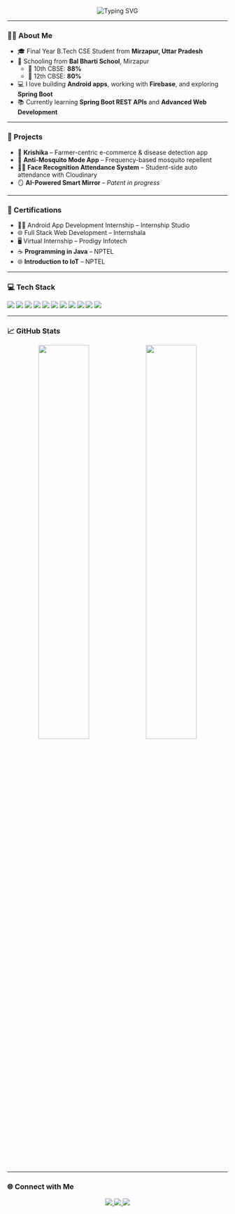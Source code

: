 <p align="center">
  <img src="https://readme-typing-svg.demolab.com?font=Fira+Code&weight=600&size=25&pause=1000&color=00BFFF&center=true&vCenter=true&width=600&lines=Hi+%F0%9F%91%8B%2C+I'm+Vikas+Kumar;Final+Year+CSE+Student;Android+%2F+Web+Developer;Open+to+Internships+and+SDE+Roles" alt="Typing SVG" />
</p>

---

### 🙋‍♂️ About Me

- 🎓 Final Year B.Tech CSE Student from **Mirzapur, Uttar Pradesh**
- 🏫 Schooling from **Bal Bharti School**, Mirzapur  
  - 📘 10th CBSE: **88%**  
  - 📗 12th CBSE: **80%**
- 💻 I love building **Android apps**, working with **Firebase**, and exploring **Spring Boot**
- 📚 Currently learning **Spring Boot REST APIs** and **Advanced Web Development**

---

### 🚀 Projects

- 🌾 **Krishika** – Farmer-centric e-commerce & disease detection app  
- 🦟 **Anti-Mosquito Mode App** – Frequency-based mosquito repellent  
- 🧑‍🎓 **Face Recognition Attendance System** – Student-side auto attendance with Cloudinary  
- 🪞 **AI-Powered Smart Mirror** – *Patent in progress*

---

### 📜 Certifications

- 🧑‍💻 Android App Development Internship – Internship Studio  
- 🌐 Full Stack Web Development – Internshala  
- 🖥️ Virtual Internship – Prodigy Infotech  
- ☕ **Programming in Java** – NPTEL  
- 🌐 **Introduction to IoT** – NPTEL

---

### 💻 Tech Stack

<p>
  <img src="https://img.shields.io/badge/Java-ED8B00?style=for-the-badge&logo=java&logoColor=white"/>
  <img src="https://img.shields.io/badge/Firebase-ffca28?style=for-the-badge&logo=firebase&logoColor=black"/>
  <img src="https://img.shields.io/badge/Android-3DDC84?style=for-the-badge&logo=android&logoColor=white"/>
  <img src="https://img.shields.io/badge/HTML5-e34c26?style=for-the-badge&logo=html5&logoColor=white"/>
  <img src="https://img.shields.io/badge/CSS3-264de4?style=for-the-badge&logo=css3&logoColor=white"/>
  <img src="https://img.shields.io/badge/JavaScript-f7df1e?style=for-the-badge&logo=javascript&logoColor=black"/>
  <img src="https://img.shields.io/badge/MongoDB-4DB33D?style=for-the-badge&logo=mongodb&logoColor=white"/>
  <img src="https://img.shields.io/badge/Express.js-000000?style=for-the-badge&logo=express&logoColor=white"/>
  <img src="https://img.shields.io/badge/React-61dafb?style=for-the-badge&logo=react&logoColor=black"/>
  <img src="https://img.shields.io/badge/Node.js-339933?style=for-the-badge&logo=node.js&logoColor=white"/>
  <img src="https://img.shields.io/badge/Spring%20Boot-6DB33F?style=for-the-badge&logo=spring-boot&logoColor=white"/>
</p>

---

### 📈 GitHub Stats

<p align="center">
  <img src="https://github-readme-stats.vercel.app/api?username=vikas-kmr&show_icons=true&theme=react&hide_border=true" width="48%" />
  <img src="https://github-readme-streak-stats.herokuapp.com?user=vikas-kmr&theme=react&hide_border=true" width="48%" />
</p>

---

### 🌐 Connect with Me

<p align="center">
  <a href="https://vikaskumar068.vercel.app/" target="_blank">
    <img src="https://img.shields.io/badge/Portfolio-vikaskumar068.vercel.app-00C7B7?style=for-the-badge&logo=vercel&logoColor=white" />
  </a>
  <a href="https://www.linkedin.com/in/vikas-kumar-2b695a276/" target="_blank">
    <img src="https://img.shields.io/badge/LinkedIn-Vikas%20Kumar-0077B5?style=for-the-badge&logo=linkedin&logoColor=white" />
  </a>
  <a href="https://github.com/vikas-kmr" target="_blank">
    <img src="https://img.shields.io/badge/GitHub-vikas--kmr-171515?style=for-the-badge&logo=github&logoColor=white" />
  </a>
</p>

